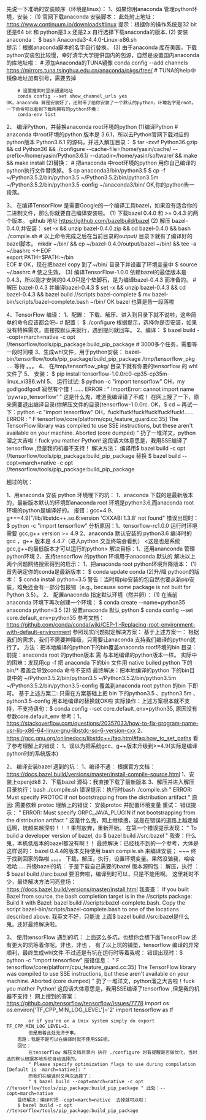 先说一下准确的安装顺序（环境是linux）：
1、如果你用anaconda 管理python环境，安装：
	(1) 官网下载anaconda 安装脚本：
		此处附上地址：https://www.continuum.io/downloads#linux
		提示：根据你的操作系统是32 bit还是64 bit 和 python是3.x 还是2.x 自行选择下载anaconda的版本.
	(2) 安装anaconda：
		$ bash Anaconda3-4.4.0-Linux-x86.sh  
		提示：根据anaconda脚本的名字自行替换。
	(3) 由于anaconda 库在美国，下载python安装包比较慢，幸好清华大学提供国内的包源，自然是设置国内anaconda的库地址啦：
		# 添加Anaconda的TUNA镜像
		conda config --add channels https://mirrors.tuna.tsinghua.edu.cn/anaconda/pkgs/free/
		# TUNA的help中镜像地址加有引号，需要去掉
		
		# 设置搜索时显示通道地址
		conda config --set show_channel_urls yes
	OK，anaconda 算是安装好了，还附带了给你安装了一个默认的python，环境名字是root。一下命令可以看到下载所拥有的python环境：
		conda-env list
2、	编译Python，并替换anaconda root环境的python
	(1)编译Python
		# anaconda 中root环境的python 版本是 3.6.1，所以去Python官网下载对应的python版本 Python3.6.1 的源码，并进入解压目录：
		$ tar -zxvf Python36.gzip && cd Python36 && ./configure --cache-file=/home/yasin/cache/ --prefix=/home/yasin/Python3.6.1/ --datadir=/home/yasin/software/ && make && make install 
	(2)替换：
		# 把anaconda 中root环境的python 用你自己编译的python执行文件替换掉。
			$ cp anaconda3/bin/python3.5 
			$ cp -f ~/Python3.5.2/bin/python3.5 ~/Python3.5.2/bin/python3.5m ~/Python3.5.2/bin/python3.5-config  ~/anaconda3/bin/
OK,你的python告一段落。

3、 在编译TensorFlow 是需要Google的一个编译工具bazel，如果没有适合你的二进制文件，那么你就要自己编译安装啦。
	(1) 下载bazel 0.4.0 和 >= 0.4.3 的两个版本。
		github 地址 https://github.com/bazelbuild/bazel
	(2) 解压 bazel-0.4.0,并安装：
		set -x && unzip bazel-0.4.0.zip && cd bazel-0.4.0 && bash ./compile.sh
		# 以上命令完成之后在当前目录的output/ 目录下就有了编译好的bazel脚本。
		mkdir ~/bin/ && cp ~/bazel-0.4.0/output/bazel ~/bin/ && tee -a ~/.bashrc <<-EOF \
			export PATH=$PATH:~/bin \
			EOF
		# OK，现在把bazel copy 到了~/bin/ 目录下并设置了环境变量中
		$ source ~/.bashrc 
		# 使之生效。
	(3) 编译TensorFlow-1.0.0 依赖bazel的最低版本是0.4.3，所以刚才安装的0.4.0只是个垫脚石，是为编译bazel-0.4.3 而准备的。
		 # 解压 bazel-0.4.3 并编译bazel-0.4.3
		 $ set -x && unzip bazel-0.4.3 && cd bazel-0.4.3 && bazel build //scripts:bazel-complete 
		 $ mv bazel-bin/scripts/bazel-complete.bash ~/bin/
OK bazel 也算是告一段落啦

4、TensorFlow 编译：
	1、配置：
		下载、解压、进入到目录下就不说啦，这些简单的命令应该都会吧~
		# 配置：
		$ ./configure
		根据提示，选择你是否安装，如果没有特殊需求，直接按默认来就行，遇到提问就回车。
	2、编译：
		$ bazel build --copt=march=native -c opt //tensorflow/tools/pip_package:build_pip_package
		# 3000多个任务，需要等一段时间喽
	3、生成whl文件，用于python安装：
		bazel-bin/tensorflow/tools/pip_package/build_pip_package /tmp/tensorflow_pkg
		.... 等待 。。。
	4、 在/tmp/tensorflow_pkg/ 目录下就有你要的tensorflow 的 whl文件了
	5、 安装：
		$ pip install tensorflow-1.0.0rc0-cp35-cp35m-linux_xi386.whl
5、 运行试试:
	$ python -c "import tensorflow"
	OH，my god!god!god! 寂然有个错！......
	ERROR : " ImportError: cannot import name 'pywrap_tensorflow' "
	这是什么鬼，难道我编译错了不成！
	在网上搜了一下，原来需要退出编译目录(你解压文件的目录)tensorflow-1.0.0rc.
	OK，$ cd ~
	再试一下：python -c "import tensorflow"
	OH，fuck!fuck!fuck!fuck!fuck!fuck!......
	ERROR : " F tensorflow/core/platform/cpu_feature_guard.cc:35] The TensorFlow library was compiled to use SSE instructions, but these aren't available on your machine.
Aborted (core dumped) "
	扔了一堆洋文，python溜之大吉啦！fuck you mather Python!
	这段话大体意思是，我用SSE编译了tensorflow ,但是我的机器不支持！
	解决方法：
		编译用$ bazel build -c opt //tensorflow/tools/pip_package:build_pip_package 替换 $ bazel build --copt=march=native -c opt //tensorflow/tools/pip_package:build_pip_package


趟过的坑：

1、用anaconda 安装 python 环境埋下的坑：
	1、anaconda 下载的是最新版本的，最新版本默认的环境即anaconda root 环境是python3.6,而anaconda root 环境的python是编译好的。
	   报错：gcc=4.9、g++=4.9("/lib/libstdc++.so.6:version 'CXXABI 1.3.8' not found"
	   错误出现时：$ python -c "import tensorflow"
	   分析原因：1、tensorflow-rc1.0.0 运行时环境需要 gcc,g++ version >= 4.9 
				 2、anaconda 默认安装的 python3.6 编译时的gcc ，g++ 版本是 4.4.7（进入python 交互终端会看到） <这是也是系统gcc,g++的最低版本才可以运行的python> 
		解决目标：1、还用ananconda 管理python环境
				  2、支持tensorflow 的python 环境用于anaconda 默认的
		解决以上两个问题网络搜索得到的启示：
				1、把anaconda root python环境升降版本：
					(1) 首先确定你的conda是最新版本：
						$ conda update conda
					(2)升/降 pythoon的版本：
						$ conda install python=3.5
					警告：当时用pip安装的包自然也要从新pip安装，难免还会有一部分包报错（e.g., because some package is not built for Python 3.5）。
				2、 配置anaconda 指定默认环境（然并卵）：
					(1) 在当前anaconda 环境下再次创建一个环境：
						$ conda create --name=python35 anaconda python=3.5
					(2) 设置anaconda 默认 python
						 $ conda config --set core.default_env=python35
					参考文档：https://github.com/conda/conda/wiki/CEP-1:-Replacing-root-environment-with-default-environment
		参照现实问题拟定解决方案：
				基于上述方案一：
					根据我们的需求，我们不需要神降级，只需要让anaconda 支持我们编译的python就行了。
					方法：把本地编译的python下的bin覆盖anaconda root环境的bin 目录：
					前提：anaconda root 的python版本 需 与本地编译的python版本一样。
					实际中的困难：发现用cp -f 把 anaconda 下的bin 文件用 native builed python 下的 bin/* 覆盖会导致conda 命令不支持
					最终解决：把本地编译的python 下的bin目录中的 ~/Python3.5.2/bin/python3.5 ~/Python3.5.2/bin/python3.5m ~/Python3.5.2/bin/python3.5-config 覆盖到anaconda root python 的bin 下即可。
				基于上述方案二:
					只需在方案基础上把 bin 下的python3.5 、python3.5m 、python3.5-config 用本地编译的替换就OK啦
					实际操作：上述方案根本就不支持，不支持语句：$ conda config --set core.default_env=python35, 原因没有参数core.default_env
		参考：1、https://stackoverflow.com/questions/20357033/how-to-fix-program-name-usr-lib-x86-64-linux-gnu-libstdc-so-6-version-cxx 
			  2、https://gcc.gnu.org/onlinedocs/libstdc++/faq.html#faq.how_to_set_paths
		看了参考理解上的错误：
			  1、误以为把系统gcc、g++版本升级到>=4.9(实际是编译python时的系统版本)

2、 编译安装bazel 遇到的坑：
	1、编译不通：
		根据官方文档：https://docs.bazel.build/versions/master/install-compile-source.html
		1、安装上openjdk8
		2、下载bazel 源码：我直接下载了最新版本
		3、解压并进入解压目录执行：bash ./compile.sh 
		错误提示：执行时bash ./compile.sh 
			" ERROR: Must specify PROTOC if not bootstrapping from the distribution artifact "
		 原因:
			需要依赖 protoc
		 理解上的错误：
			安装protoc 并配置环境变量
			重试：
				错误提示：
					" ERROR: Must specify GRPC_JAVA_PLUGIN if not bootstrapping from the distribution artifact "
					这是什么鬼，网上继续搜，这是在错误的道路上越走越远啊，坑越来越深啦！！！果然放弃，重新开始。
		在第一个错误提示发现：
			 " To build a developer version of bazel, do $ bazel build //src:bazel	"
			我查：什么鬼，本机低版本的bazel都没有啊！！
		最终解决：已经找不到的一个参考，大体是这样说的：
			bazel 0.4.4的版本支持使用 bash compile.sh 来编译安装；
			~~~ 终于找到回家的路啦 。。。。
			下载，解压，执行，设置环境变量。果然没骗我，哈哈哈哈.....
		升级bazel的坑：
			于是下载自己需要的bazel 版本源码包：
				解压，执行 ：
				$ bazel build //src:bazel
				要泪奔啦，编译到时可以，只是不能用啊。
				这里耗时不少，最终解决方法闪亮登场： https://docs.bazel.build/versions/master/install.html
				我查查：
					If you built Bazel from source, the bash completion target is in the //scripts package:
					Build it with Bazel: bazel build //scripts:bazel-complete.bash.
					Copy the script bazel-bin/scripts/bazel-complete.bash to one of the locations described above.
				我英文不好，只能说 上面$ bazel build //src:bazel是什么鬼。还好最终解决啦。

3、 使用tensorFlow 遇到的坑：
	上面这么多坑，也想你会想下面TensorFlow 还有更大的坑等着你呢。非也，非也 ， 有了以上坑的铺垫，tensorflow 编译的异常顺利，最终生成whl文件
	不过还是有坑在运行时等着我呢：
		错误出现时：$ python -c "import tensorflow"
		报错信息：
			" F tensorflow/core/platform/cpu_feature_guard.cc:35] The TensorFlow library was compiled to use SSE instructions, but these aren't available on your machine.
			Aborted (core dumped) "
			扔了一堆洋文，python溜之大吉啦！fuck you mather Python!
			这段话大体意思是，我用SSE编译了tensorflow ,但是我的机器不支持！
		网上搜到的答案：https://github.com/tensorflow/tensorflow/issues/7778
			import os
			os.environ['TF_CPP_MIN_LOG_LEVEL']='2'
			import tensorflow as tf
			
			or if you're on a Unix system simply do export TF_CPP_MIN_LOG_LEVEL=2.
			但是用着此处无济于事。
		思路：我是不是可以在编译时就不使用SSE呢。
		回忆：
			在tensorflow 解压文档目录内 执行 ./configure 时有提醒是否做优化，当时选的默认根据本地系统自动选择的。
			" Please specify optimization flags to use during compilation [Default is -march=native]: "
			而我们在编译时又再次选择了：
			" $ bazel build --copt=march=native -c opt //tensorflow/tools/pip_package:build_pip_package " 此处：--copt=march=native 
		最终解决：编译时把--copt=march=native  去掉就可以啦：
		$ bazel build -c opt //tensorflow/tools/pip_package:build_pip_package
		
					
		
		